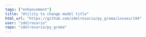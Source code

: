 ```yaml
---
tags: ["enhancement"]
title: "Utility to change model title"
html_url: "https://github.com/zdelrosario/py_grama/issues/194"
user: "zdelrosario"
repo: "zdelrosario/py_grama"
---
```


